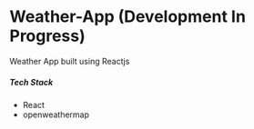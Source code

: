 # Weather-App (Development In Progress)
Weather App built using Reactjs

##### Tech Stack
* React
* openweathermap

